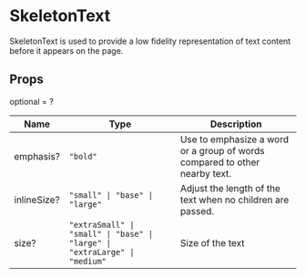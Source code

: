 # SkeletonText

SkeletonText is used to provide a low fidelity representation of text content before it appears on the page.

## Props
optional = ?

| Name | Type | Description |
| --- | --- | --- |
| emphasis? | <code>"bold"</code> | Use to emphasize a word or a group of words compared to other nearby text. |
| inlineSize? | <code>"small" &#124; "base" &#124; "large"</code> | Adjust the length of the text when no children are passed. |
| size? | <code>"extraSmall" &#124; "small" &#124; "base" &#124; "large" &#124; "extraLarge" &#124; "medium"</code> | Size of the text |